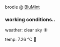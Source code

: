 brodie @ [BluMint](https://www.linkedin.com/company/blumint-io/)

<!--weather_start-->
### working conditions..

weather: clear sky ☀️

temp: 7.26 °C 🧥

<!--weather_end-->
